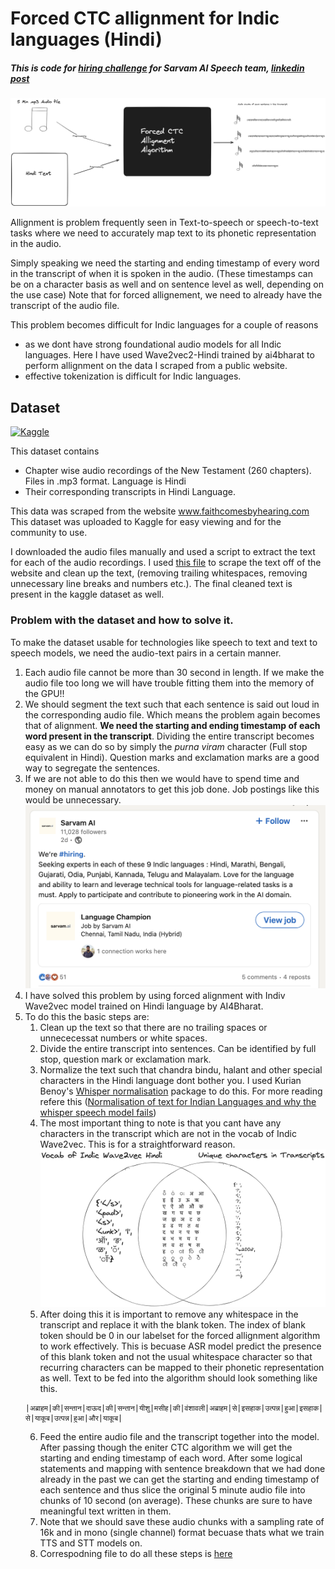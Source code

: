 # Forced CTC allignment for Indic languages (Hindi)
##### This is code for [hiring challenge](https://colab.research.google.com/drive/1EiiLTf5zB8Jm2PxdU3H20rWUr40FrsGM?usp=sharing) for Sarvam AI Speech team, [linkedin post](https://www.linkedin.com/posts/sarvam-ai_sarvam-ai-activity-7195640684052197378-PfEt?utm_source=share&utm_medium=member_desktop)

![](./overview_ctc.png)

Allignment is problem frequently seen in Text-to-speech or speech-to-text tasks where we need to accurately map text to its phonetic representation in the audio. 

Simply speaking we need the starting and ending timestamp of every word in the transcript of when it is spoken in the audio. (These timestamps can be on a character basis as well and on sentence level as well, depending on the use case)
Note that for forced allignement, we need to already have the transcript of the audio file. 

This problem becomes difficult for Indic languages for a couple of reasons
- as we dont have strong foundational audio models for all Indic languages. Here I have used Wave2vec2-Hindi trained by ai4bharat to perform allignment on the data I scraped from a public website. 
- effective tokenization is difficult for Indic languages.

## Dataset 
[![Kaggle](https://img.shields.io/badge/Kaggle-20BEFF?style=for-the-badge&logo=Kaggle&logoColor=white)](https://www.kaggle.com/datasets/nishantbhansali/new-testament-readings-in-hindi-260-chapters)

This dataset contains 
- Chapter wise audio recordings of the New Testament (260 chapters). Files in .mp3 format. Language is Hindi
- Their corresponding transcripts in Hindi Language.

This data was scraped from the website www.faithcomesbyhearing.com
This dataset was uploaded to Kaggle for easy viewing and for the community to use.

I downloaded the audio files manually and used a script to extract the text for each of the audio recordings. I used [this file](https://github.com/nishantb06/sarvam/blob/main/part2/scraping_final.ipynb) to scrape the text off of the website and clean  up the text, (removing trailing whitespaces, removing unnecessary line breaks and numbers etc.). The final cleaned text is present in the kaggle dataset as well. 

### Problem with the dataset and how to solve it.
To make the dataset usable for technologies like speech to text and text to speech models, we need the audio-text pairs in a certain manner. 
1. Each audio file cannot be more than 30 second in length. If we make the audio file too long we will have trouble fitting them into the memory of the GPU!!
2. We should segment the text such that each sentence is said out loud in the corresponding audio file. Which means the problem again becomes that of alignment. **We need the starting and ending timestamp of each word present in the transcript**. Dividing the entire transcript becomes easy as we can do so by simply the *purna viram* character (Full stop equivalent in Hindi). Question marks and exclamation marks are a good way to segregate the sentences. 
3. If we are not able to do this then we would have to spend time and money on manual annotators to get this job done. Job postings like this would be unnecessary.
![](languagechamp_job.png)
4. I have solved this problem by using forced alignment with Indiv Wave2vec model trained on Hindi language by AI4Bharat. 
5. To do this the basic steps are:
	1. Clean up the text so that there are no trailing spaces or unnececessat numbers or white spaces. 
	2. Divide the entire transcript into sentences. Can be identified by full stop, question mark or exclamation mark.
	3. Normalize the text such that chandra bindu, halant and other special characters in the Hindi language dont bother you.  I used Kurian Benoy's [Whisper normalisation](https://github.com/kurianbenoy/whisper_normalizer/tree/main) package to do this. For more reading refere this ([Normalisation of text for Indian Languages and why the whisper speech model fails](https://kavyamanohar.com/post/indic-normalizer/))
	4. The most important thing to note is that you cant have any characters in the transcript which are not in the vocab of Indic Wave2vec. This is for a straightforward reason. 
    ![](./vocab-venn-diagram.png)
	5. After doing this it is important to remove any whitespace in the transcript and replace it with the blank token. The index of blank token should be 0 in our labelset for the forced allignment algorithm to work effectively. This is becuase ASR model predict the presence of this blank token and not the usual whitespace character so that recurring characters can be mapped to their phonetic representation as well. Text to be fed into the algorithm should look something like this. 
    ```
    |अब्राहम|की|सन्तान|दाऊद|की|सन्तान|यीशु|मसीह|की|वंशावली|अब्राहम|से|इसहाक|उत्पन्न|हुआ|इसहाक|से|याकूब|उत्पन्न|हुआ|और|याकूब|
    ```
	6. Feed the entire audio file and the transcript together into the model. After passing though the eniter CTC algorithm we will get the starting and ending timestamp of each word. After some logical statements and mapping with sentence breakdown that we had done already in the past we can get the starting and ending timestamp of each sentence and thus slice the original 5 minute audio file into chunks of 10 second (on average). These chunks are sure to have meaningful text written in them. 
	7. Note that we should save these audio chunks with a sampling rate of 16k and in mono (single channel) format becuase thats what we train TTS and STT models on. 
    8.  Correspodning file to do all these steps is [here](part2/allignment_utils.py)




